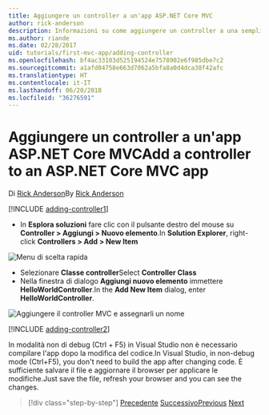 ```yaml
---
title: Aggiungere un controller a un'app ASP.NET Core MVC
author: rick-anderson
description: Informazioni su come aggiungere un controller a una semplice app ASP.NET Core MVC.
ms.author: riande
ms.date: 02/28/2017
uid: tutorials/first-mvc-app/adding-controller
ms.openlocfilehash: bf4ac33103d525194524e7578902e6f985dbe7c2
ms.sourcegitcommit: a1afd04758e663d7062a5bfa8a0d4dca38f42afc
ms.translationtype: HT
ms.contentlocale: it-IT
ms.lasthandoff: 06/20/2018
ms.locfileid: "36276591"
---
```

# <a name="add-a-controller-to-an-aspnet-core-mvc-app"></a><span data-ttu-id="56ee0-103">Aggiungere un controller a un'app ASP.NET Core MVC</span><span class="sxs-lookup"><span data-stu-id="56ee0-103">Add a controller to an ASP.NET Core MVC app</span></span>

<span data-ttu-id="56ee0-104">Di [Rick Anderson](https://twitter.com/RickAndMSFT)</span><span class="sxs-lookup"><span data-stu-id="56ee0-104">By [Rick Anderson](https://twitter.com/RickAndMSFT)</span></span>

[!INCLUDE [adding-controller1](~/includes/mvc-intro/adding-controller1.md)]

* <span data-ttu-id="56ee0-105">In **Esplora soluzioni** fare clic con il pulsante destro del mouse su **Controller > Aggiungi > Nuovo elemento**.</span><span class="sxs-lookup"><span data-stu-id="56ee0-105">In **Solution Explorer**, right-click **Controllers > Add > New Item**</span></span>

![Menu di scelta rapida](adding-controller/_static/add_controller.png)

* <span data-ttu-id="56ee0-107">Selezionare **Classe controller**</span><span class="sxs-lookup"><span data-stu-id="56ee0-107">Select **Controller Class**</span></span>
* <span data-ttu-id="56ee0-108">Nella finestra di dialogo **Aggiungi nuovo elemento** immettere **HelloWorldController**.</span><span class="sxs-lookup"><span data-stu-id="56ee0-108">In the **Add New Item** dialog, enter **HelloWorldController**.</span></span>

![Aggiungere il controller MVC e assegnarli un nome](adding-controller/_static/ac.png)

[!INCLUDE [adding-controller2](~/includes/mvc-intro/adding-controller2.md)]

<span data-ttu-id="56ee0-110">In modalità non di debug (Ctrl + F5) in Visual Studio non è necessario compilare l'app dopo la modifica del codice.</span><span class="sxs-lookup"><span data-stu-id="56ee0-110">In Visual Studio, in non-debug mode (Ctrl+F5), you don't need to build the app after changing  code.</span></span> <span data-ttu-id="56ee0-111">È sufficiente salvare il file e aggiornare il browser per applicare le modifiche.</span><span class="sxs-lookup"><span data-stu-id="56ee0-111">Just save the file, refresh your browser and you can see the changes.</span></span>

> [!div class="step-by-step"]
> <span data-ttu-id="56ee0-112">[Precedente](start-mvc.md)
> [Successivo](adding-view.md)</span><span class="sxs-lookup"><span data-stu-id="56ee0-112">[Previous](start-mvc.md)
[Next](adding-view.md)</span></span>